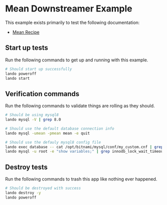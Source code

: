 # Mean Downstreamer Example

This example exists primarily to test the following documentation:

* [Mean Recipe](https://docs.lando.dev/mean/config.html)

## Start up tests

Run the following commands to get up and running with this example.

```bash
# Should start up successfully
lando poweroff
lando start
```

## Verification commands

Run the following commands to validate things are rolling as they should.

```bash
# Should be using mysql8
lando mysql -V | grep 8.0

# Should use the default database connection info
lando mysql -umean -pmean mean -e quit

# Should use the defauly mysql8 config file
lando exec database -- cat /opt/bitnami/mysql/conf/my_custom.cnf | grep "LANDOMEANMYSQL8CNF"
lando mysql -u root -e "show variables;" | grep innodb_lock_wait_timeout | grep 127
```

## Destroy tests

Run the following commands to trash this app like nothing ever happened.

```bash
# Should be destroyed with success
lando destroy -y
lando poweroff
```

